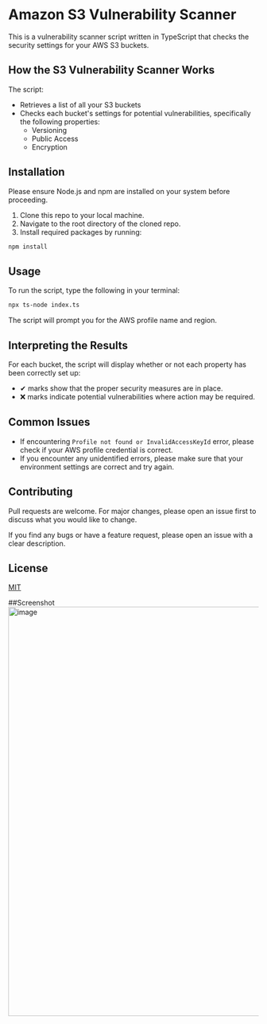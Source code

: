 # Amazon S3 Vulnerability Scanner

This is a vulnerability scanner script written in TypeScript that checks the security settings for your AWS S3 buckets. 

## How the S3 Vulnerability Scanner Works

The script:
- Retrieves a list of all your S3 buckets
- Checks each bucket's settings for potential vulnerabilities, specifically the following properties:
  - Versioning
  - Public Access
  - Encryption

## Installation

Please ensure Node.js and npm are installed on your system before proceeding.

1. Clone this repo to your local machine.
2. Navigate to the root directory of the cloned repo.
3. Install required packages by running:

```bash
npm install
```

## Usage

To run the script, type the following in your terminal:

```bash
npx ts-node index.ts
```
The script will prompt you for the AWS profile name and region.

## Interpreting the Results

For each bucket, the script will display whether or not each property has been correctly set up:

- ✔ marks show that the proper security measures are in place.
- ❌ marks indicate potential vulnerabilities where action may be required. 

## Common Issues 

- If encountering `Profile not found or InvalidAccessKeyId` error, please check if your AWS profile credential is correct.
- If you encounter any unidentified errors, please make sure that your environment settings are correct and try again. 

## Contributing

Pull requests are welcome. For major changes, please open an issue first to discuss what you would like to change.

If you find any bugs or have a feature request, please open an issue with a clear description.

## License

[MIT](https://choosealicense.com/licenses/mit/)

##Screenshot
<img width="823" alt="image" src="https://github.com/abhiyankhanal/AWS-S3-vulneribility-scanner/assets/51784021/90029ab2-c01e-4884-a8ff-9a3cc36c9495">
